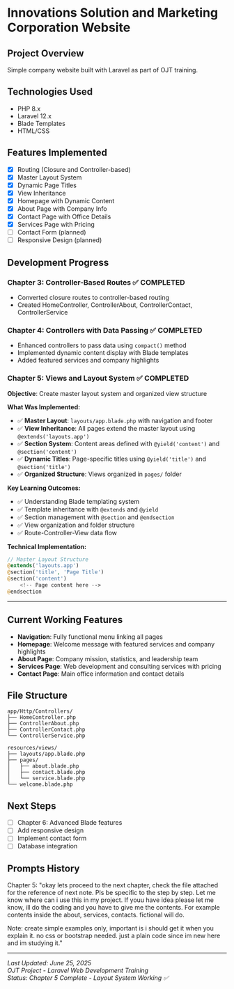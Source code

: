 # Innovations Solution and Marketing Corporation Website

## Project Overview
Simple company website built with Laravel as part of OJT training.

## Technologies Used
- PHP 8.x
- Laravel 12.x
- Blade Templates
- HTML/CSS

## Features Implemented
- [x] Routing (Closure and Controller-based)
- [x] Master Layout System
- [x] Dynamic Page Titles
- [x] View Inheritance
- [x] Homepage with Dynamic Content
- [x] About Page with Company Info
- [x] Contact Page with Office Details
- [x] Services Page with Pricing
- [ ] Contact Form (planned)
- [ ] Responsive Design (planned)

## Development Progress

### Chapter 3: Controller-Based Routes ✅ COMPLETED
- Converted closure routes to controller-based routing
- Created HomeController, ControllerAbout, ControllerContact, ControllerService

### Chapter 4: Controllers with Data Passing ✅ COMPLETED
- Enhanced controllers to pass data using `compact()` method
- Implemented dynamic content display with Blade templates
- Added featured services and company highlights

### Chapter 5: Views and Layout System ✅ COMPLETED
**Objective**: Create master layout system and organized view structure

**What Was Implemented:**
- ✅ **Master Layout**: `layouts/app.blade.php` with navigation and footer
- ✅ **View Inheritance**: All pages extend the master layout using `@extends('layouts.app')`
- ✅ **Section System**: Content areas defined with `@yield('content')` and `@section('content')`
- ✅ **Dynamic Titles**: Page-specific titles using `@yield('title')` and `@section('title')`
- ✅ **Organized Structure**: Views organized in `pages/` folder

**Key Learning Outcomes:**
- ✅ Understanding Blade templating system
- ✅ Template inheritance with `@extends` and `@yield`
- ✅ Section management with `@section` and `@endsection`
- ✅ View organization and folder structure
- ✅ Route-Controller-View data flow

**Technical Implementation:**
```php
// Master Layout Structure
@extends('layouts.app')
@section('title', 'Page Title')
@section('content')
    <!-- Page content here -->
@endsection
```

---

## Current Working Features
- **Navigation**: Fully functional menu linking all pages
- **Homepage**: Welcome message with featured services and company highlights
- **About Page**: Company mission, statistics, and leadership team
- **Services Page**: Web development and consulting services with pricing
- **Contact Page**: Main office information and contact details

## File Structure
```
app/Http/Controllers/
├── HomeController.php
├── ControllerAbout.php
├── ControllerContact.php
└── ControllerService.php

resources/views/
├── layouts/app.blade.php
├── pages/
│   ├── about.blade.php
│   ├── contact.blade.php
│   └── service.blade.php
└── welcome.blade.php
```

## Next Steps
- [ ] Chapter 6: Advanced Blade features
- [ ] Add responsive design
- [ ] Implement contact form
- [ ] Database integration

## Prompts History
Chapter 5: "okay lets proceed to the next chapter, check the file attached for the reference of next note. Pls be specific to the step by step. Let me know where can i use this in my project. If youu have idea please let me know, ill do the coding and you have to give me the contents. For example contents inside the about, services, contacts. fictional will do.

Note: create simple examples only, important is i should get it when you explain it. no css or bootstrap needed. just a plain code since im new here and im studying it."

---

*Last Updated: June 25, 2025*  
*OJT Project - Laravel Web Development Training*  
*Status: Chapter 5 Complete - Layout System Working ✅*
